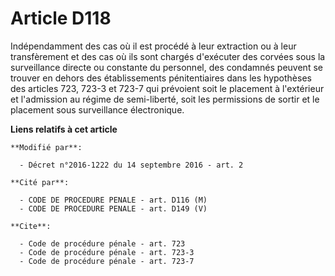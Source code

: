 # Article D118

Indépendamment des cas où il est procédé à leur extraction ou à leur transfèrement et des cas où ils sont chargés d'exécuter
des corvées sous la surveillance directe ou constante du personnel, des condamnés peuvent se trouver en dehors des
établissements pénitentiaires dans les hypothèses des articles 723, 
723-3 et 723-7 qui prévoient soit le placement à l'extérieur et l'admission au régime de semi-liberté, soit les permissions
de sortir et le placement sous surveillance électronique.

**Liens relatifs à cet article**

	**Modifié par**:

	  - Décret n°2016-1222 du 14 septembre 2016 - art. 2

	**Cité par**:

	  - CODE DE PROCEDURE PENALE - art. D116 (M)
	  - CODE DE PROCEDURE PENALE - art. D149 (V)

	**Cite**:

	  - Code de procédure pénale - art. 723
	  - Code de procédure pénale - art. 723-3
	  - Code de procédure pénale - art. 723-7
